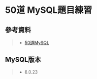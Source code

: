 # 50道 MySQL題目練習

## 參考資料
 > - [50道MySQL](https://hackmd.io/@_7vFEnkKTve5g-aFhT8EvQ/Sy-H0QeWr) 

## MySQL版本
  > - 8.0.23